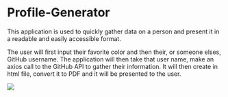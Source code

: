 # Profile-Generator
This application is used to quickly gather data on a person and present it in a readable and easily accessible format. 

The user will first input their favorite color and then their, or someone elses, GitHub username. The application will then take that user name, make an axios call to the GitHub API to gather their information. It will then create in html file, convert it to PDF and it will be presented to the user. 

![](profile-generator.gif)